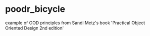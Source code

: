 # poodr_bicycle
example of OOD principles from Sandi Metz's book 'Practical Object Oriented Design 2nd edition'
